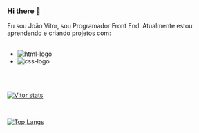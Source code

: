 ### Hi there 👋

Eu sou João Vitor, sou Programador Front End. Atualmente estou aprendendo e criando projetos com:
<br>
<br>
  - <img src="https://img.shields.io/badge/HTML5-E34F26?style=for-the-badge&logo=html5&logoColor=white" alt= "html-logo"/>
  - <img src="https://img.shields.io/badge/CSS3-1572B6?style=for-the-badge&logo=css3&logoColor=white" alt= "css-logo"/>


<br>
<br>

[![Vitor stats](https://github-readme-stats.vercel.app/api?username=Joao-VitorS)](https://github.com/anuraghazra/github-readme-stats)

<br>

[![Top Langs](https://github-readme-stats.vercel.app/api/top-langs/?username=Joao-VitorS)](https://github.com/anuraghazra/github-readme-stats)
